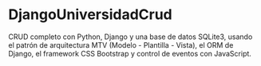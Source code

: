 # DjangoUniversidadCrud
CRUD completo con Python, Django y una base de datos SQLite3, usando el patrón de arquitectura MTV (Modelo - Plantilla - Vista), el ORM de Django, el framework CSS Bootstrap y control de eventos con JavaScript.
